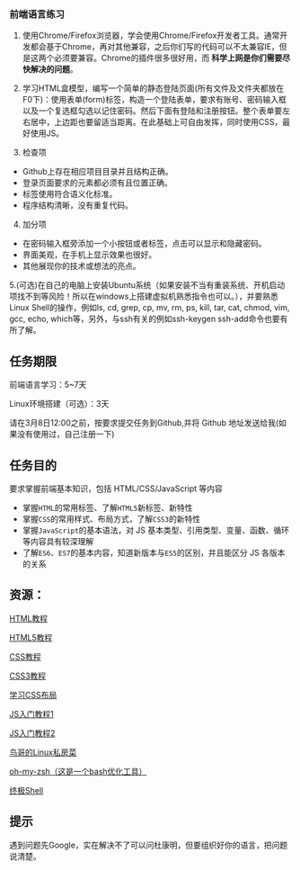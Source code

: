 ### 前端语言练习

1. 使用Chrome/Firefox浏览器，学会使用Chrome/Firefox开发者工具。通常开发都会基于Chrome，再对其他兼容，之后你们写的代码可以不太兼容IE，但是这两个必须要兼容。Chrome的插件很多很好用，而 **科学上网是你们需要尽快解决的问题**。

2. 学习HTML盒模型，编写一个简单的静态登陆页面(所有文件及文件夹都放在F0下)：使用表单(form)标签，构造一个登陆表单，要求有账号、密码输入框以及一个复选框勾选以记住密码。然后下面有登陆和注册按钮。整个表单要左右居中，上边距也要留适当距离。在此基础上可自由发挥，同时使用CSS，最好使用JS。

3. 检查项
  - Github上存在相应项目目录并且结构正确。
  - 登录页面要求的元素都必须有且位置正确。
  - 标签使用符合语义化标准。
  - 程序结构清晰，没有重复代码。
  
4. 加分项
  - 在密码输入框旁添加一个小按钮或者标签，点击可以显示和隐藏密码。
  - 界面美观，在手机上显示效果也很好。
  - 其他展现你的技术或想法的亮点。
  
5.(可选)在自己的电脑上安装Ubuntu系统（如果安装不当有重装系统、开机启动项找不到等风险！所以在windows上搭建虚拟机熟悉指令也可以。），并要熟悉Linux Shell的操作，例如ls, cd, grep, cp, mv, rm, ps, kill, tar, cat, chmod, vim, gcc, echo, which等，另外，与ssh有关的例如ssh-keygen ssh-add命令也要有所了解。

## 任务期限

前端语言学习：5~7天

Linux环境搭建（可选）：3天

请在3月8日12:00之前，按要求提交任务到Github,并将 Github 地址发送给我(如果没有使用过，自己注册一下)

## 任务目的

要求掌握前端基本知识，包括 HTML/CSS/JavaScript 等内容
- 掌握`HTML`的常用标签、了解`HTML5`新标签、新特性
- 掌握`CSS`的常用样式、布局方式，了解`CSS3`的新特性
- 掌握`JavaScript`的基本语法，对 JS 基本类型、引用类型、变量、函数、循环等内容具有较深理解
- 了解`ES6`、`ES7`的基本内容，知道新版本与`ES5`的区别，并且能区分 JS 各版本的关系

## 资源：

[HTML教程](http://www.w3school.com.cn/html/)

[HTML5教程](http://www.w3school.com.cn/html5/index.asp)

[CSS教程](http://www.w3school.com.cn/css/index.asp)

[CSS3教程](http://www.w3school.com.cn/css3/index.asp)

[学习CSS布局](http://zh.learnlayout.com/)

[JS入门教程1](http://www.w3school.com.cn/js/index.asp)

[JS入门教程2](http://www.runoob.com/js/js-tutorial.html)

[鸟哥的Linux私房菜](http://vbird.dic.ksu.edu.tw/linux_basic/linux_basic.php)

[oh-my-zsh（这是一个bash优化工具）](https://github.com/robbyrussell/oh-my-zsh)

[终极Shell](http://macshuo.com/?p=676)

## 提示

遇到问题先Google，实在解决不了可以问杜康明，但要组织好你的语言，把问题说清楚。
